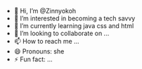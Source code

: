 - 👋 Hi, I’m @Zinnyokoh
- 👀 I’m interested in becoming a tech savvy
- 🌱 I’m currently learning java css and html
- 💞️ I’m looking to collaborate on ...
- 📫 How to reach me ...
- 😄 Pronouns: she
- ⚡ Fun fact: ...

<!---
Zinnyokoh/Zinnyokoh is a ✨ special ✨ repository because its `README.md` (this file) appears on your GitHub profile.
You can click the Preview link to take a look at your changes.
--->
